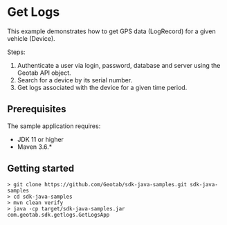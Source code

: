# Get Logs

This example demonstrates how to get GPS data (LogRecord) for a given vehicle (Device).

Steps:

1. Authenticate a user via login, password, database and server using the Geotab API object.
1. Search for a device by its serial number.
1. Get logs associated with the device for a given time period.

## Prerequisites

The sample application requires:

- JDK 11 or higher
- Maven 3.6.*

## Getting started

```shell
> git clone https://github.com/Geotab/sdk-java-samples.git sdk-java-samples
> cd sdk-java-samples
> mvn clean verify
> java -cp target/sdk-java-samples.jar com.geotab.sdk.getlogs.GetLogsApp
```
